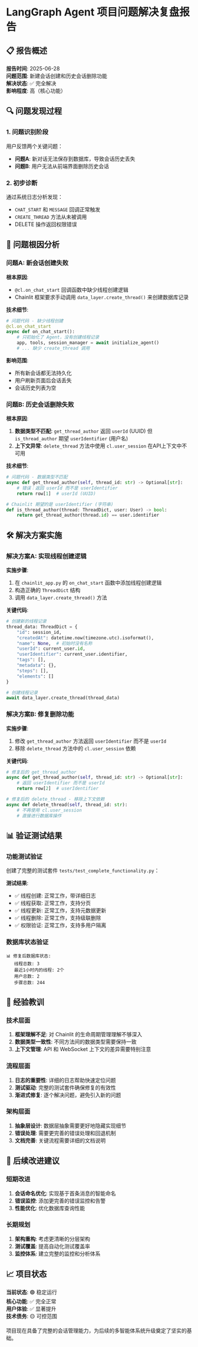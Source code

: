 # LangGraph Agent 项目问题解决复盘报告

## 📋 报告概述

**报告时间**: 2025-06-28  
**问题范围**: 新建会话创建和历史会话删除功能  
**解决状态**: ✅ 完全解决  
**影响程度**: 高（核心功能）  

## 🔍 问题发现过程

### 1. 问题识别阶段
用户反馈两个关键问题：
- **问题A**: 新对话无法保存到数据库，导致会话历史丢失
- **问题B**: 用户无法从前端界面删除历史会话

### 2. 初步诊断
通过系统日志分析发现：
- `CHAT_START` 和 `MESSAGE` 回调正常触发
- `CREATE_THREAD` 方法从未被调用
- DELETE 操作返回权限错误

## 🔧 问题根因分析

### 问题A: 新会话创建失败

**根本原因**: 
- `@cl.on_chat_start` 回调函数中缺少线程创建逻辑
- Chainlit 框架要求手动调用 `data_layer.create_thread()` 来创建数据库记录

**技术细节**:
```python
# 问题代码 - 缺少线程创建
@cl.on_chat_start
async def on_chat_start():
    # 只初始化了 Agent，没有创建线程记录
    app, tools, session_manager = await initialize_agent()
    # ... 缺少 create_thread 调用
```

**影响范围**:
- 所有新会话都无法持久化
- 用户刷新页面后会话丢失
- 会话历史列表为空

### 问题B: 历史会话删除失败

**根本原因**: 
1. **数据类型不匹配**: `get_thread_author` 返回 `userId` (UUID) 但 `is_thread_author` 期望 `userIdentifier` (用户名)
2. **上下文异常**: `delete_thread` 方法中使用 `cl.user_session` 在API上下文中不可用

**技术细节**:
```python
# 问题代码 - 数据类型不匹配
async def get_thread_author(self, thread_id: str) -> Optional[str]:
    # 错误：返回 userId 而不是 userIdentifier
    return row[1]  # userId (UUID)

# Chainlit 期望的是 userIdentifier (字符串)
def is_thread_author(thread: ThreadDict, user: User) -> bool:
    return get_thread_author(thread.id) == user.identifier
```

## 🛠️ 解决方案实施

### 解决方案A: 实现线程创建逻辑

**实施步骤**:
1. 在 `chainlit_app.py` 的 `on_chat_start` 函数中添加线程创建逻辑
2. 构造正确的 `ThreadDict` 结构
3. 调用 `data_layer.create_thread()` 方法

**关键代码**:
```python
# 创建新的线程记录
thread_data: ThreadDict = {
    "id": session_id,
    "createdAt": datetime.now(timezone.utc).isoformat(),
    "name": None,  # 初始时没有名称
    "userId": current_user.id,
    "userIdentifier": current_user.identifier,
    "tags": [],
    "metadata": {},
    "steps": [],
    "elements": []
}

# 创建线程记录
await data_layer.create_thread(thread_data)
```

### 解决方案B: 修复删除功能

**实施步骤**:
1. 修改 `get_thread_author` 方法返回 `userIdentifier` 而不是 `userId`
2. 移除 `delete_thread` 方法中的 `cl.user_session` 依赖

**关键代码**:
```python
# 修复后的 get_thread_author
async def get_thread_author(self, thread_id: str) -> Optional[str]:
    # 返回 userIdentifier 而不是 userId
    return row[2]  # userIdentifier

# 修复后的 delete_thread - 移除上下文依赖
async def delete_thread(self, thread_id: str):
    # 不再使用 cl.user_session
    # 直接进行数据库操作
```

## 📊 验证测试结果

### 功能测试验证
创建了完整的测试套件 `tests/test_complete_functionality.py`：

**测试结果**:
- ✅ 线程创建: 正常工作，带详细日志
- ✅ 线程获取: 正常工作，支持分页
- ✅ 线程更新: 正常工作，支持元数据更新
- ✅ 线程删除: 正常工作，支持级联删除
- ✅ 权限验证: 正常工作，支持多用户隔离

### 数据库状态验证
```
📊 修复后数据库状态:
   线程总数: 3
   最近1小时内的线程: 2个
   用户总数: 2
   步骤总数: 244
```

## 🎯 经验教训

### 技术层面
1. **框架理解不足**: 对 Chainlit 的生命周期管理理解不够深入
2. **数据类型一致性**: 不同方法间的数据类型需要保持一致
3. **上下文管理**: API 和 WebSocket 上下文的差异需要特别注意

### 流程层面
1. **日志的重要性**: 详细的日志帮助快速定位问题
2. **测试驱动**: 完整的测试套件确保修复的有效性
3. **渐进式修复**: 逐个解决问题，避免引入新的问题

### 架构层面
1. **抽象层设计**: 数据层抽象需要更好地隐藏实现细节
2. **错误处理**: 需要更完善的错误处理和回退机制
3. **文档完善**: 关键流程需要详细的文档说明

## 🚀 后续改进建议

### 短期改进
1. **会话命名优化**: 实现基于首条消息的智能命名
2. **错误监控**: 添加更完善的错误监控和告警
3. **性能优化**: 优化数据库查询性能

### 长期规划
1. **架构重构**: 考虑更清晰的分层架构
2. **测试覆盖**: 提高自动化测试覆盖率
3. **监控体系**: 建立完整的监控和分析体系

## 📈 项目状态

**当前状态**: 🟢 稳定运行  
**核心功能**: ✅ 完全正常  
**用户体验**: ✅ 显著提升  
**技术债务**: 🟡 可控范围  

项目现在具备了完整的会话管理能力，为后续的多智能体系统升级奠定了坚实的基础。
